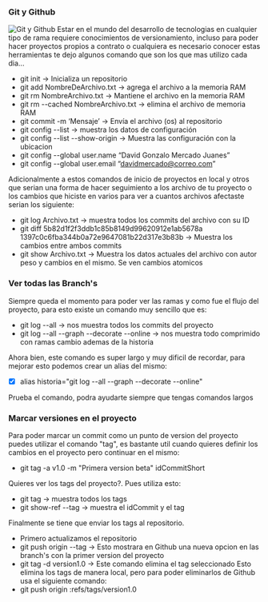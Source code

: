 ### Git y Github
![Git y Github](https://pythonforundergradengineers.com/posts/git/images/git_and_github_logo.png)
Estar en el mundo del desarrollo de tecnologias en cualquier tipo de rama requiere conocimientos de versionamiento, incluso para poder hacer proyectos propios a contrato o cualquiera es necesario conocer estas herramientas te dejo algunos comando que son los que mas utilizo cada dia...

- git init -> Inicializa un repositorio
- git add NombreDeArchivo.txt -> agrega el archivo a la memoria RAM
- git rm NombreArchivo.txt -> Mantiene el archivo en la memoria RAM
- git rm --cached NombreArchivo.txt -> elimina el archivo de memoria RAM
- git commit -m ‘Mensaje’ -> Envía el archivo (os) al repositorio
- git config --list -> muestra los datos de configuración
- git config --list --show-origin -> Muestra las configuración con la ubicacion
- git config --global user.name “David Gonzalo Mercado Juanes”
- git config --global user.email “davidmercado@correo.com”

Adicionalmente a estos comandos de inicio de proyectos en local y otros que serian una forma de hacer seguimiento a los archivo de tu proyecto o los cambios que hiciste en varios para ver a cuantos archivos afectaste serian los siguiente:

- git log Archivo.txt -> muestra todos los commits del archivo con su ID
- git diff 5b82d1f2f3ddb1c85b8149d99620912e1ab5678a 1397c0c6fba344b0a72e9647081b22d317e3b83b -> Muestra los cambios entre ambos commits
- git show Archivo.txt -> Muestra los datos actuales del archivo con autor peso y cambios en el mismo. Se ven cambios atomicos

### Ver todas las Branch's

Siempre queda el momento para poder ver las ramas y como fue el flujo del proyecto, para esto existe un comando muy sencillo que es:

- git log --all -> nos muestra todos los commits del proyecto
- git log --all --graph --decorate --online -> nos muestra todo comprimido con ramas cambio ademas de la historia

Ahora bien, este comando es super largo y muy dificil de recordar, para mejorar esto podemos crear un alias del mismo:
- [x] alias historia="git log --all --graph --decorate --online"

Prueba el comando, podra ayudarte siempre que tengas comandos largos

### Marcar versiones en el proyecto
Para poder marcar un commit como un punto de version del proyecto puedes utilizar el comando "tag", es bastante util cuando quieres definir los cambios en el proyecto pero continuar en el mismo:

- git tag -a v1.0 -m "Primera version beta" idCommitShort

Quieres ver los tags del proyecto?. Pues utiliza esto:
- git tag -> muestra todos los tags
- git show-ref --tag -> muestra el idCommit y el tag

Finalmente se tiene que enviar los tags al repositorio.
 - Primero actualizamos el repositorio
 - git push origin --tag -> Esto mostrara en Github una nueva opcion en las branch's con la primer version del proyecto
 - git tag -d version1.0 -> Este comando elimina el tag seleccionado
Esto elimina los tags de manera local, pero para poder eliminarlos de Github usa el siguiente comando:
 - git push origin :refs/tags/version1.0
